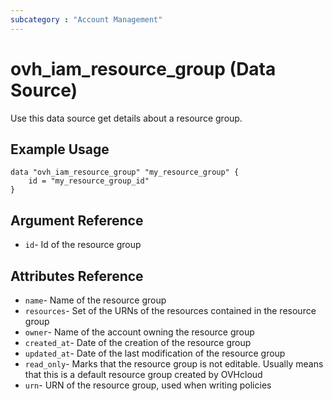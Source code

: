 ```yaml
---
subcategory : "Account Management"
---
```


# ovh_iam_resource_group (Data Source)

Use this data source get details about a resource group.

## Example Usage

```hcl
data "ovh_iam_resource_group" "my_resource_group" {
    id = "my_resource_group_id"
}
```

## Argument Reference

* `id`- Id of the resource group

## Attributes Reference

* `name`- Name of the resource group
* `resources`- Set of the URNs of the resources contained in the resource group
* `owner`- Name of the account owning the resource group
* `created_at`- Date of the creation of the resource group
* `updated_at`- Date of the last modification of the resource group
* `read_only`- Marks that the resource group is not editable. Usually means that this is a default resource group created by OVHcloud
* `urn`- URN of the resource group, used when writing policies